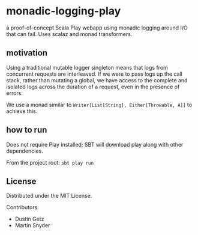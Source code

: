 monadic-logging-play
====================

a proof-of-concept Scala Play webapp using monadic logging around I/O that can fail. Uses scalaz and monad transformers.

## motivation

Using a traditional mutable logger singleton means that logs from concurrent requests are interleaved. If we were to
pass logs up the call stack, rather than mutating a global, we have access to the complete and isolated logs across the
duration of a request, even in the presence of errors.

We use a monad similar to `Writer[List[String], Either[Throwable, A]]` to achieve this.

## how to run

Does not require Play installed; SBT will download play along with other dependencies.

From the project root: `sbt play run`

## License

Distributed under the MIT License.

Contributors:

* Dustin Getz
* Martin Snyder
